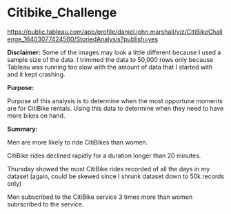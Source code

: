 # Citibike_Challenge

https://public.tableau.com/app/profile/daniel.john.marshall/viz/CitiBikeChallenge_16403077424560/StoriedAnalysis?publish=yes

**Disclaimer:**
Some of the images may look a little different because I used a sample size of the data. I trimmed the data to 50,000 rows only because Tableau was running too slow with the amount of data that I started with and it kept crashing. 

**Purpose:**

  Purpose of this analysis is to determine when the most opportune moments are for CitiBike rentals. Using this data to determine when they need to have more bikes on hand. 


**Summary:**

Men are more likely to ride CitiBikes than women. 

CitiBike rides declined rapidly for a duration longer than 20 minutes. 

Thursday showed the most CitiBike rides recorded of all the days in my dataset (again, could be skewed since I shrunk dataset down to 50k records only)

Men subscribed to the CitiBike service 3 times more than women subrscribed to the service. 


